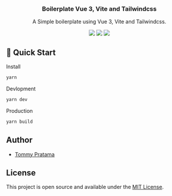 <h3 align="center">Boilerplate Vue 3, Vite and Tailwindcss</h3>
<p align="center">A Simple boilerplate using Vue 3, Vite and Tailwindcss. <p>
<p align="center"><a href="https://app.netlify.com/sites/start-vite-tailwindcss/deploys"><img src="https://api.netlify.com/api/v1/badges/a361c297-6d43-4298-94cd-ab1fbc45570d/deploy-status" /></a> <a href="https://github.com/tommypratama/start-vite-tailwindcss/actions?query=workflow%3A%22Publish+to+gh-pages%22"><img src="https://github.com/tommypratama/start-vite-tailwindcss/workflows/Publish%20to%20gh-pages/badge.svg" /></a> <a href="https://opensource.org/licenses/MIT"><img src="https://img.shields.io/badge/License-MIT-blue.svg" /></a></p>

## 🚀 Quick Start

Install

```bash
yarn
```

Devlopment

```bash
yarn dev
```

Production

```bash
yarn build
```

## Author

- [Tommy Pratama](https://www.tommy.id/)

## License

This project is open source and available under the [MIT License](LICENSE).
